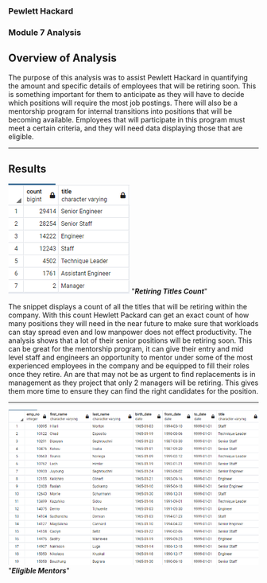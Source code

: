 ### Pewlett Hackard
### Module 7 Analysis

## __Overview of Analysis__

The purpose of this analysis was to assist Pewlett Hackard in quantifying the amount and specific details of employees that will be retiring soon. This is
something important for them to anticipate as they will have to decide which positions will require the most job postings. There will also be a mentorship program for
internal transitions into positions that will be becoming available. Employees that will participate in this program must meet a certain criteria, and they will need data
displaying those  that are eligible.

---

## __Results__

![logo](https://github.com/DONtheGREAT/Pewlett-Hackard-Analysis/blob/main/Retiring_titles.PNG) "***Retiring Titles Count***"

The snippet displays a count of all the titles that will be retiring within the company. With this count Hewlett Packard can get an exact count of how many positions
they will need in the near future to make sure that workloads can stay spread even and low manpower does not effect productivity. The analysis shows that a lot 
of their senior positions will be retiring soon. This can be great for the mentorship program, it can give their entry and mid level staff and engineers an opportunity to
mentor under some of the most experienced employees in the company and be equipped to fill their roles once they retire. An are that may not be as urgent to find replacements is in management as they project that only 2 managers will be retiring. This gives them more time to ensure they can find the right candidates for the position.


---
![logo](https://github.com/DONtheGREAT/Pewlett-Hackard-Analysis/blob/main/eligible_mentors.png) "***Eligible Mentors***"
